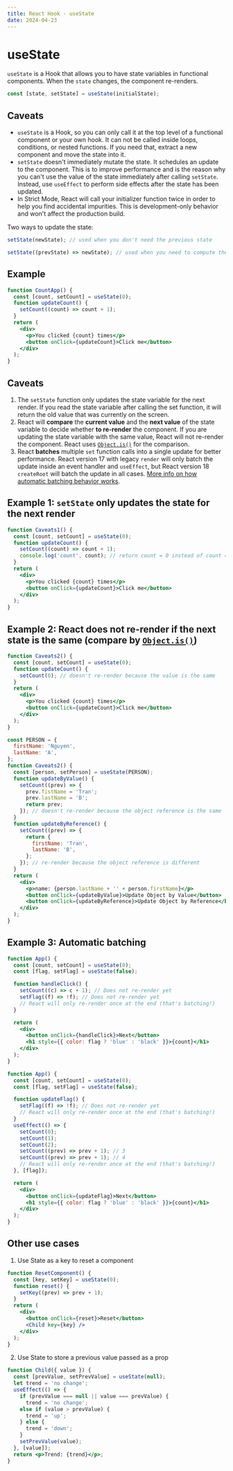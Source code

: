 ```yaml
---
title: React Hook - useState
date: 2024-04-23
---
```


# useState

`useState` is a Hook that allows you to have state variables in functional components. When the `state` changes, the component re-renders.

```jsx
const [state, setState] = useState(initialState);
```

## Caveats

- `useState` is a Hook, so you can only call it at the top level of a functional component or your own hook. It can not be called inside loops, conditions, or nested functions. If you need that, extract a new component and move the state into it.
- `setState` doesn't immediately mutate the state. It schedules an update to the component. This is to improve performance and is the reason why you can't use the value of the state immediately after calling `setState`. Instead, use `useEffect` to perform side effects after the state has been updated.
- In Strict Mode, React will call your initializer function twice in order to help you find accidental impurities. This is development-only behavior and won't affect the production build.

Two ways to update the state:

```jsx
setState(newState); // used when you don't need the previous state
```

```jsx
setState((prevState) => newState); // used when you need to compute the next state based on the previous state
```

## Example

```jsx
function CountApp() {
  const [count, setCount] = useState(0);
  function updateCount() {
    setCount((count) => count + 1);
  }
  return (
    <div>
      <p>You clicked {count} times</p>
      <button onClick={updateCount}>Click me</button>
    </div>
  );
}
```

## Caveats

1. The `setState` function only updates the state variable for the next render. If you read the state variable after calling the set function, it will return the old value that was currently on the screen.
2. React will **compare** the **current value** and the **next value** of the state variable to decide whether **to re-render** the component. If you are updating the state variable with the same value, React will not re-render the component. React uses [`Object.is()`](https://developer.mozilla.org/en-US/docs/Web/JavaScript/Reference/Global_Objects/Object/is) for the comparison.
3. React **batches** multiple `set` function calls into a single update for better performance. React version 17 with legacy `render` will only batch the update inside an event handler and `useEffect`, but React version 18 `createRoot` will batch the update in all cases. [More info on how automatic batching behavior works](https://github.com/reactwg/react-18/discussions/21).

## Example 1: `setState` only updates the state for the next render

```jsx
function Caveats1() {
  const [count, setCount] = useState(0);
  function updateCount() {
    setCount((count) => count + 1);
    console.log('count', count); // return count = 0 instead of count = 1
  }
  return (
    <div>
      <p>You clicked {count} times</p>
      <button onClick={updateCount}>Click me</button>
    </div>
  );
}
```

## Example 2: React does not re-render if the next state is the same (compare by [`Object.is()`](https://developer.mozilla.org/en-US/docs/Web/JavaScript/Reference/Global_Objects/Object/is))

```jsx
function Caveats2() {
  const [count, setCount] = useState(0);
  function updateCount() {
    setCount(0); // doesn't re-render because the value is the same
  }
  return (
    <div>
      <p>You clicked {count} times</p>
      <button onClick={updateCount}>Click me</button>
    </div>
  );
}
```

```jsx
const PERSON = {
  firstName: 'Nguyen',
  lastName: 'A',
};
function Caveats2() {
  const [person, setPerson] = useState(PERSON);
  function updateByValue() {
    setCount((prev) => {
      prev.fistName = 'Tran';
      prev.lastName = 'B';
      return prev;
    }); // doesn't re-render because the object reference is the same
  }
  function updateByReference() {
    setCount((prev) => {
      return {
        firstName: 'Tran',
        lastName: 'B',
      };
    }); // re-render because the object reference is different
  }
  return (
    <div>
      <p>name: {person.lastName + '' + person.firstName}</p>
      <button onClick={updateByValue}>Update Object by Value</button>
      <button onClick={updateByReference}>Update Object by Reference</button>
    </div>
  );
}
```

## Example 3: Automatic batching

```jsx
function App() {
  const [count, setCount] = useState(0);
  const [flag, setFlag] = useState(false);

  function handleClick() {
    setCount((c) => c + 1); // Does not re-render yet
    setFlag((f) => !f); // Does not re-render yet
    // React will only re-render once at the end (that's batching!)
  }

  return (
    <div>
      <button onClick={handleClick}>Next</button>
      <h1 style={{ color: flag ? 'blue' : 'black' }}>{count}</h1>
    </div>
  );
}
```

```jsx
function App() {
  const [count, setCount] = useState(0);
  const [flag, setFlag] = useState(false);

  function updateFlag() {
    setFlag((f) => !f); // Does not re-render yet
    // React will only re-render once at the end (that's batching!)
  }
  useEffect(() => {
    setCount(0);
    setCount(1);
    setCount(2);
    setCount((prev) => prev + 1); // 3
    setCount((prev) => prev + 1); // 4
    // React will only re-render once at the end (that's batching!)
  }, [flag]);

  return (
    <div>
      <button onClick={updateFlag}>Next</button>
      <h1 style={{ color: flag ? 'blue' : 'black' }}>{count}</h1>
    </div>
  );
}
```

## Other use cases

1. Use State as a key to reset a component

```jsx
function ResetComponent() {
  const [key, setKey] = useState(0);
  function reset() {
    setKey((prev) => prev + 1);
  }
  return (
    <div>
      <button onClick={reset}>Reset</button>
      <Child key={key} />
    </div>
  );
}
```

2. Use State to store a previous value passed as a prop

```jsx
function Child({ value }) {
  const [prevValue, setPrevValue] = useState(null);
  let trend = 'no change';
  useEffect(() => {
    if (prevValue === null || value === prevValue) {
      trend = 'no change';
    else if (value > prevValue) {
      trend = 'up';
    } else {
      trend = 'down';
    }
    setPrevValue(value);
  }, [value]);
  return <p>Trend: {trend}</p>;
}
```
